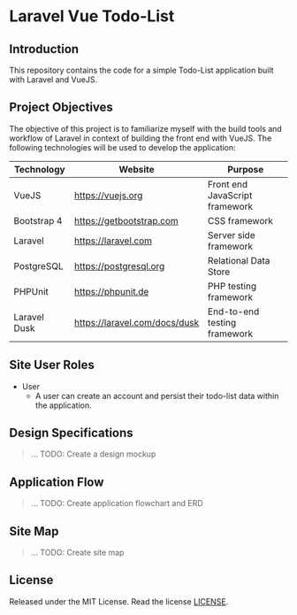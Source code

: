 # Laravel Vue Todo-List

## Introduction

This repository contains the code for a simple Todo-List application built with Laravel and VueJS.

## Project Objectives

The objective of this project is to familiarize myself with the build tools and workflow of Laravel in context of building the front end with VueJS. The following technologies will be used to develop the application:

| Technology | Website | Purpose |
| --- | --- | --- |
| VueJS | https://vuejs.org | Front end JavaScript framework |
| Bootstrap 4 | https://getbootstrap.com | CSS framework |
| Laravel | https://laravel.com | Server side framework |
| PostgreSQL | https://postgresql.org | Relational Data Store |
| PHPUnit | https://phpunit.de | PHP testing framework |
| Laravel Dusk | https://laravel.com/docs/dusk | End-to-end testing framework |

## Site User Roles

- User
    - A user can create an account and persist their todo-list data within the application.

## Design Specifications

> ... TODO: Create a design mockup

## Application Flow

> ... TODO: Create application flowchart and ERD

## Site Map

> ... TODO: Create site map

## License

Released under the MIT License. Read the license [LICENSE](here).
